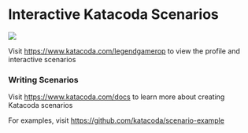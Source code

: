 # Interactive Katacoda Scenarios

[![](http://shields.katacoda.com/katacoda/legendgamerop/count.svg)](https://www.katacoda.com/legendgamerop "Get your profile on Katacoda.com")

Visit https://www.katacoda.com/legendgamerop to view the profile and interactive scenarios

### Writing Scenarios
Visit https://www.katacoda.com/docs to learn more about creating Katacoda scenarios

For examples, visit https://github.com/katacoda/scenario-example
